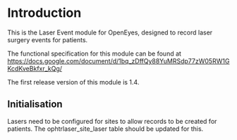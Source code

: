 Introduction
============

This is the Laser Event module for OpenEyes, designed to record laser surgery events for patients.

The functional specification for this module can be found at https://docs.google.com/document/d/1bq_zDffQy88YuMRSdp77zW05RW1GKcdKveBkfxr_kQg/

The first release version of this module is 1.4.

Initialisation
--------------

Lasers need to be configured for sites to allow records to be created for patients. The ophtrlaser_site_laser table should be updated for this.